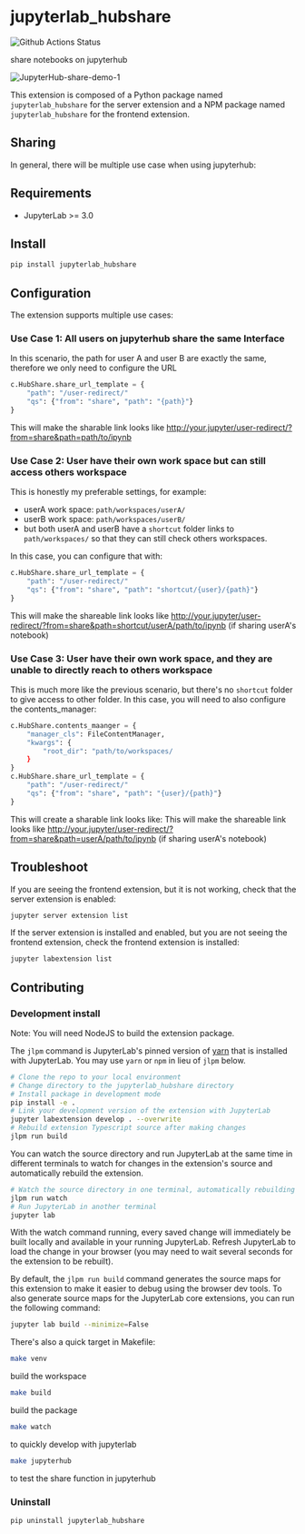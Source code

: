 # jupyterlab_hubshare

![Github Actions Status](https://github.com/lydian/jupyterlab_hubshare/workflows/Build/badge.svg)

share notebooks on jupyterhub

![JupyterHub-share-demo-_1_](https://user-images.githubusercontent.com/678485/112790349-03a7b400-9014-11eb-9ef4-ad8072614b50.gif)



This extension is composed of a Python package named `jupyterlab_hubshare`
for the server extension and a NPM package named `jupyterlab_hubshare`
for the frontend extension.

## Sharing

In general, there will be multiple use case when using jupyterhub:


## Requirements

* JupyterLab >= 3.0

## Install

```bash
pip install jupyterlab_hubshare
```

## Configuration
The extension supports multiple use cases:

### Use Case 1: All users on jupyterhub share the same Interface
In this scenario, the path for user A and user B are exactly the same, therefore we only need to configure the URL

```python
c.HubShare.share_url_template = {
    "path": "/user-redirect/"
    "qs": {"from": "share", "path": "{path}"}
}
```
This will make the sharable link looks like http://your.jupyter/user-redirect/?from=share&path=path/to/ipynb

### Use Case 2: User have their own work space but can still access others workspace
This is honestly my preferable settings, for example:

- userA work space: `path/workspaces/userA/`
- userB work space: `path/workspaces/userB/`
- but both userA and userB have a `shortcut` folder links to `path/workspaces/` so that they can still check others workspaces.

In this case, you can configure that with:
```python
c.HubShare.share_url_template = {
    "path": "/user-redirect/"
    "qs": {"from": "share", "path": "shortcut/{user}/{path}"}
}
```
This will make the shareable link looks like http://your.jupyter/user-redirect/?from=share&path=shortcut/userA/path/to/ipynb
(if sharing userA's notebook)

### Use Case 3: User have their own work space, and they are unable to directly reach to others workspace
This is much more like the previous scenario, but there's no `shortcut` folder to give access to other folder.
In this case, you will need to also configure the contents_manager:
```python
c.HubShare.contents_maanger = {
    "manager_cls": FileContentManager,
    "kwargs": {
        "root_dir": "path/to/workspaces/
    }
}
c.HubShare.share_url_template = {
    "path": "/user-redirect/"
    "qs": {"from": "share", "path": "{user}/{path}"}
}

```
This will create a sharable link looks like:
This will make the shareable link looks like http://your.jupyter/user-redirect/?from=share&path=userA/path/to/ipynb
(if sharing userA's notebook)



## Troubleshoot

If you are seeing the frontend extension, but it is not working, check
that the server extension is enabled:

```bash
jupyter server extension list
```

If the server extension is installed and enabled, but you are not seeing
the frontend extension, check the frontend extension is installed:

```bash
jupyter labextension list
```


## Contributing

### Development install

Note: You will need NodeJS to build the extension package.

The `jlpm` command is JupyterLab's pinned version of
[yarn](https://yarnpkg.com/) that is installed with JupyterLab. You may use
`yarn` or `npm` in lieu of `jlpm` below.

```bash
# Clone the repo to your local environment
# Change directory to the jupyterlab_hubshare directory
# Install package in development mode
pip install -e .
# Link your development version of the extension with JupyterLab
jupyter labextension develop . --overwrite
# Rebuild extension Typescript source after making changes
jlpm run build
```

You can watch the source directory and run JupyterLab at the same time in different terminals to watch for changes in the extension's source and automatically rebuild the extension.

```bash
# Watch the source directory in one terminal, automatically rebuilding when needed
jlpm run watch
# Run JupyterLab in another terminal
jupyter lab
```

With the watch command running, every saved change will immediately be built locally and available in your running JupyterLab. Refresh JupyterLab to load the change in your browser (you may need to wait several seconds for the extension to be rebuilt).

By default, the `jlpm run build` command generates the source maps for this extension to make it easier to debug using the browser dev tools. To also generate source maps for the JupyterLab core extensions, you can run the following command:

```bash
jupyter lab build --minimize=False
```

There's also a quick target in Makefile:
```bash
make venv
```
build the workspace
```bash
make build
```
build the package
```bash
make watch
```
to quickly develop with jupyterlab
```bash
make jupyterhub
```
to test the share function in jupyterhub


### Uninstall

```bash
pip uninstall jupyterlab_hubshare
```
